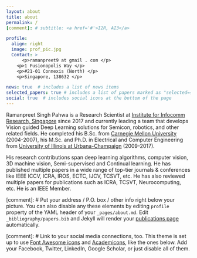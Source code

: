 ```yaml
---
layout: about
title: about
permalink: /
[comment]: # subtitle: <a href='#'>I2R, AI3</a>

profile:
  align: right
  image: prof_pic.jpg
  Contact: >
	  <p>ramanpreet9 at gmail . com </p>
    <p>1 Fusionopolis Way </p>
    <p>#21-01 Connexis (North) </p>
    <p>Singapore, 138632 </p>

news: true  # includes a list of news items
selected_papers: true # includes a list of papers marked as "selected={true}"
social: true  # includes social icons at the bottom of the page
---
```


Ramanpreet Singh Pahwa is a Research Scientist at [Institute for Infocomm Research, Singapore][i2r] since 2017 and currently leading a team that develops Vision guided Deep Learning solutions for Semicon, robotics, and other related fields. He completed his B.Sc. from [Carnegie Mellon University][cmu] (2004-2007), his M.Sc. and Ph.D. in Electrical and Computer Engineering from [University of Illinois at Urbana-Champaign][uiuc] (2009-2017). 

His research contributions span deep learning algorithms, computer vision, 3D machine vision,  Semi-supervised and Continual learning. He has published multiple papers in a wide range of top-tier journals & conferences like IEEE ICCV, ICRA, IROS, ECTC, IJCV, TCSVT, etc.  He has also reviewed multiple papers for publications such as ICRA, TCSVT, Neurocomputing, etc. He is an IEEE Member.



[comment]: # Put your address / P.O. box / other info right below your picture. You can also disable any these elements by editing `profile` property of the YAML header of your `_pages/about.md`. Edit `_bibliography/papers.bib` and Jekyll will render your [publications page](/al-folio/publications/) automatically.

[comment]: # Link to your social media connections, too. This theme is set up to use [Font Awesome icons](http://fortawesome.github.io/Font-Awesome/) and [Academicons](https://jpswalsh.github.io/academicons/), like the ones below. Add your Facebook, Twitter, LinkedIn, Google Scholar, or just disable all of them.


[cmu]: https://www.cmu.edu
[uiuc]: https://www.uiuc.edu
[i2r]: https://www.a-star.edu.sg/i2r